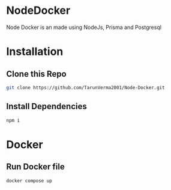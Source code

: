 # NodeDocker

Node Docker is an made using NodeJs, Prisma and Postgresql

# Installation


## Clone this Repo


```bash
git clone https://github.com/TarunVerma2001/Node-Docker.git
```
## Install Dependencies

```bash
npm i
```

# Docker

## Run Docker file

```bash
docker compose up
```
